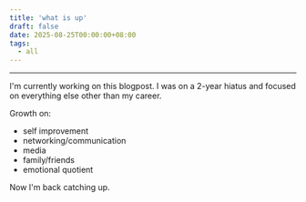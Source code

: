 ```yaml
---
title: 'what is up'
draft: false
date: 2025-08-25T00:00:00+08:00
tags:
  - all
---
```


***

I'm currently working on this blogpost. I was on a 2-year hiatus and focused on everything else other than my career.

Growth on:
- self improvement
- networking/communication
- media
- family/friends
- emotional quotient

Now I'm back catching up.